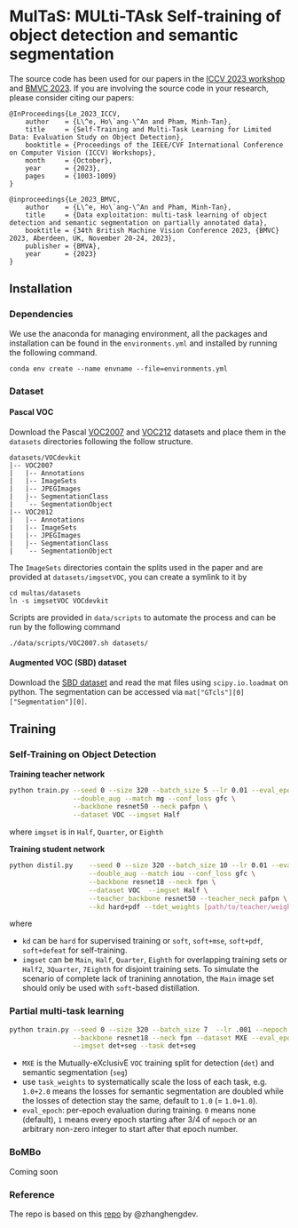 # MulTaS: MULti-TAsk Self-training of object detection and semantic segmentation

The source code has been used for our papers in the
[ICCV 2023 workshop](https://openaccess.thecvf.com/content/ICCV2023W/LIMIT/html/Le_Self-Training_and_Multi-Task_Learning_for_Limited_Data_Evaluation_Study_on_ICCVW_2023_paper.html)
and [BMVC 2023](https://proceedings.bmvc2023.org/870/).
If you are involving the source code in your research, please consider citing our papers:

```
@InProceedings{Le_2023_ICCV,
    author    = {L\^e, Ho\`ang-\^An and Pham, Minh-Tan},
    title     = {Self-Training and Multi-Task Learning for Limited Data: Evaluation Study on Object Detection},
    booktitle = {Proceedings of the IEEE/CVF International Conference on Computer Vision (ICCV) Workshops},
    month     = {October},
    year      = {2023},
    pages     = {1003-1009}
}

@inproceedings{Le_2023_BMVC,
    author    = {L\^e, Ho\`ang-\^An and Pham, Minh-Tan},
    title     = {Data exploitation: multi-task learning of object detection and semantic segmentation on partially annotated data},
    booktitle = {34th British Machine Vision Conference 2023, {BMVC} 2023, Aberdeen, UK, November 20-24, 2023},
    publisher = {BMVA},
    year      = {2023}
}
```

## Installation

### Dependencies

We use the anaconda for managing environment, all the packages and installation can be found in the `environments.yml` and installed by running the following command.

```conda env create --name envname --file=environments.yml```

### Dataset

#### Pascal VOC

Download the Pascal [VOC2007](http://host.robots.ox.ac.uk/pascal/VOC/voc2007/)
and [VOC212](http://host.robots.ox.ac.uk/pascal/VOC/voc2012/) datasets and place
them in the `datasets` directories following the follow structure.

```
datasets/VOCdevkit
|-- VOC2007
|   |-- Annotations
|   |-- ImageSets
|   |-- JPEGImages
|   |-- SegmentationClass
|   `-- SegmentationObject
|-- VOC2012
|   |-- Annotations
|   |-- ImageSets
|   |-- JPEGImages
|   |-- SegmentationClass
|   `-- SegmentationObject
```

The `ImageSets` directories contain the splits used in the paper and are
provided at `datasets/imgsetVOC`, you can create a symlink to it by

```
cd multas/datasets
ln -s imgsetVOC VOCdevkit
```

Scripts are provided in `data/scripts` to automate the process and can be run by
the following command

```
./data/scripts/VOC2007.sh datasets/
```

#### Augmented VOC (SBD) dataset

Download the [SBD dataset](https://www2.eecs.berkeley.edu/Research/Projects/CS/vision/grouping/semantic_contours/benchmark.tgz)
and read the mat files using `scipy.io.loadmat` on python. The segmentation can
be accessed via `mat["GTcls"][0]["Segmentation"][0]`.

## Training

### Self-Training on Object Detection

**Training teacher network**

```bash
python train.py --seed 0 --size 320 --batch_size 5 --lr 0.01 --eval_epoch 1\
                --double_aug --match mg --conf_loss gfc \
                --backbone resnet50 --neck pafpn \
                --dataset VOC --imgset Half
```

where `imgset` is in `Half`, `Quarter`, or `Eighth`

**Training student network**

```bash
python distil.py    --seed 0 --size 320 --batch_size 10 --lr 0.01 --eval_epoch 1\
                    --double_aug --match iou --conf_loss gfc \
                    --backbone resnet18 --neck fpn \
                    --dataset VOC  --imgset Half \
                    --teacher_backbone resnet50 --teacher_neck pafpn \
                    --kd hard+pdf --tdet_weights [path/to/teacher/weights.pth]
```

where

- `kd` can be `hard` for supervised training or `soft`, `soft+mse`, `soft+pdf`, `soft+defeat`
for self-training.
- `imgset` can be `Main`, `Half`, `Quarter`, `Eighth` for overlapping training sets or
`Half2`, `3Quarter`, `7Eighth` for disjoint training sets.
To simulate the scenario of complete lack of tranining annotation, the `Main`
image set should only be used with `soft`-based distillation.

### Partial multi-task learning

```bash
python train.py --seed 0 --size 320 --batch_size 7  --lr .001 --nepoch 100 \
                --backbone resnet18 --neck fpn --dataset MXE --eval_epoch 1 \
                --imgset det+seg --task det+seg
```

- `MXE` is the Mutually-eXclusivE `VOC` training split for detection (`det`) and
  semantic segmentation (`seg`)
- use `task_weights` to systematically scale the loss of each task, e.g.
`1.0+2.0` means the losses for semantic segmentation are doubled while the losses
of detection stay the same, default to `1.0` (= `1.0+1.0`).
- `eval_epoch`: per-epoch evaluation during training. `0` means none (default),
`1` means every epoch starting after 3/4 of `nepoch` or an arbitrary
non-zero integer to start after that epoch number.

### BoMBo

Coming soon

### Reference

The repo is based on this [repo](https://github.com/zhanghengdev/MutualGuide) by @zhanghengdev.

